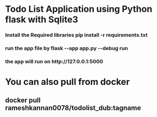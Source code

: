 <h1> Todo List Application using Python flask with Sqlite3 </h1>

<h3> Install the Required libraries pip install -r requirements.txt </h3>
<h3> run the app file by flask --app app.py --debug run </h3>
<h3>the app will run on http://127.0.0.1:5000 </h3>

<h1> You can also pull from docker </h1>

<h2>docker pull rameshkannan0078/todolist_dub:tagname</h2>

